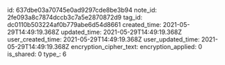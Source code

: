 id: 637dbe03a70745e0ad9297cde8be3b94
note_id: 2fe093a8c7874dccb3c7a5e2870872d9
tag_id: dc0110b503224af0b779abe6d54d8661
created_time: 2021-05-29T14:49:19.368Z
updated_time: 2021-05-29T14:49:19.368Z
user_created_time: 2021-05-29T14:49:19.368Z
user_updated_time: 2021-05-29T14:49:19.368Z
encryption_cipher_text: 
encryption_applied: 0
is_shared: 0
type_: 6